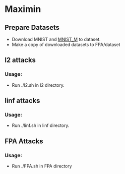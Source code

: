 # Maximin 
## Prepare Datasets
* Download MNIST and [MNIST_M](https://drive.google.com/drive/folders/0B_tExHiYS-0vR2dNZEU4NGlSSW8) to dataset.
* Make a copy of downloaded datasets to FPA/dataset

## l2 attacks
### Usage: 
- Run ./l2.sh in l2 directory.
## linf attacks
### Usage:
- Run ./linf.sh in linf directory.

## FPA Attacks
### Usage:
- Run ./FPA.sh in FPA directory

    
